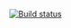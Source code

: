 [![Build status](https://ci.appveyor.com/api/projects/status/3xanc3n4hn7gkb34?svg=true)](https://ci.appveyor.com/project/Nikita-Glazov/cardorder)
